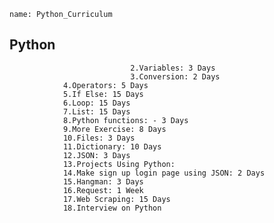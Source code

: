 ```ngMeta
name: Python_Curriculum
```     

## Python 
                               2.Variables: 3 Days
                               3.Conversion: 2 Days
				4.Operators: 5 Days
				5.If Else: 15 Days
				6.Loop: 15 Days
				7.List: 15 Days
				8.Python functions: - 3 Days
				9.More Exercise: 8 Days
				10.Files: 3 Days
				11.Dictionary: 10 Days
				12.JSON: 3 Days
				13.Projects Using Python:
				14.Make sign up login page using JSON: 2 Days
				15.Hangman: 3 Days
				16.Request: 1 Week
				17.Web Scraping: 15 Days
				18.Interview on Python

